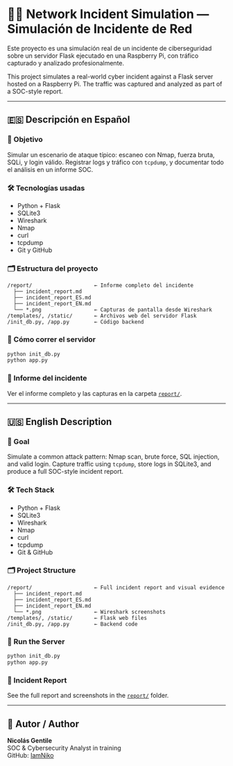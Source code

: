 # 🕵️‍♂️ Network Incident Simulation — Simulación de Incidente de Red

Este proyecto es una simulación real de un incidente de ciberseguridad sobre un servidor Flask ejecutado en una Raspberry Pi, con tráfico capturado y analizado profesionalmente.

This project simulates a real-world cyber incident against a Flask server hosted on a Raspberry Pi. The traffic was captured and analyzed as part of a SOC-style report.

---

## 🇪🇸 Descripción en Español

### 🎯 Objetivo
Simular un escenario de ataque típico: escaneo con Nmap, fuerza bruta, SQLi, y login válido. Registrar logs y tráfico con `tcpdump`, y documentar todo el análisis en un informe SOC.

### 🛠️ Tecnologías usadas
- Python + Flask
- SQLite3
- Wireshark
- Nmap
- curl
- tcpdump
- Git y GitHub

### 🗂️ Estructura del proyecto
```
/report/                    ← Informe completo del incidente
  ├── incident_report.md
  ├── incident_report_ES.md
  ├── incident_report_EN.md
  └── *.png                 ← Capturas de pantalla desde Wireshark
/templates/, /static/       ← Archivos web del servidor Flask
/init_db.py, /app.py        ← Código backend
```

### 📖 Cómo correr el servidor
```bash
python init_db.py
python app.py
```

### 📎 Informe del incidente
Ver el informe completo y las capturas en la carpeta [`report/`](report/).

---

## 🇺🇸 English Description

### 🎯 Goal
Simulate a common attack pattern: Nmap scan, brute force, SQL injection, and valid login. Capture traffic using `tcpdump`, store logs in SQLite3, and produce a full SOC-style incident report.

### 🛠️ Tech Stack
- Python + Flask
- SQLite3
- Wireshark
- Nmap
- curl
- tcpdump
- Git & GitHub

### 🗂️ Project Structure
```
/report/                    ← Full incident report and visual evidence
  ├── incident_report.md
  ├── incident_report_ES.md
  ├── incident_report_EN.md
  └── *.png                 ← Wireshark screenshots
/templates/, /static/       ← Flask web files
/init_db.py, /app.py        ← Backend code
```

### 📖 Run the Server
```bash
python init_db.py
python app.py
```

### 📎 Incident Report
See the full report and screenshots in the [`report/`](report/) folder.

---

## 🧠 Autor / Author

**Nicolás Gentile**  
SOC & Cybersecurity Analyst in training  
GitHub: [IamNiko](https://github.com/IamNiko)
